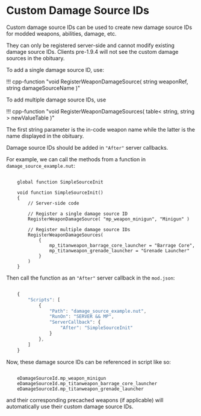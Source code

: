 # Custom Damage Source IDs

Custom damage source IDs can be used to create new damage source IDs for modded weapons, abilities, damage, etc.

They can only be registered server-side and cannot modify existing damage source IDs. Clients pre-1.9.4 will not see the custom damage sources in the obituary.

To add a single damage source ID, use:

!!! cpp-function "void RegisterWeaponDamageSource( string weaponRef, string damageSourceName )"

To add multiple damage source IDs, use

!!! cpp-function "void RegisterWeaponDamageSources( table< string, string > newValueTable )"

The first string parameter is the in-code weapon name while the latter is the name displayed in the obituary.

Damage source IDs should be added in `"After"` server callbacks.

For example, we can call the methods from a function in `damage_source_example.nut`:

```squirrel

    global function SimpleSourceInit

    void function SimpleSourceInit()
    {
        // Server-side code

        // Register a single damage source ID
        RegisterWeaponDamageSource( "mp_weapon_minigun", "Minigun" )

        // Register multiple damage source IDs
        RegisterWeaponDamageSources(
            {
                mp_titanweapon_barrage_core_launcher = "Barrage Core",
                mp_titanweapon_grenade_launcher = "Grenade Launcher"
            }
        )
    }
```

Then call the function as an `"After"` server callback in the `mod.json`:

```javascript

    {
        "Scripts": [
            {
                "Path": "damage_source_example.nut",
                "RunOn": "SERVER && MP",
                "ServerCallback": {
                    "After": "SimpleSourceInit"
                }
            },
        ]
    }
```

Now, these damage source IDs can be referenced in script like so:

```squirrel

    eDamageSourceId.mp_weapon_minigun
    eDamageSourceId.mp_titanweapon_barrage_core_launcher
    eDamageSourceId.mp_titanweapon_grenade_launcher
```

and their corresponding precached weapons (if applicable) will automatically use their custom damage source IDs.
